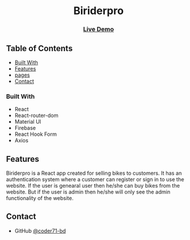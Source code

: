 <h1 align="center">Biriderpro</h1>

<div align="center">
  <h3>
  <!--add firebase hosting link here-->
    <a href="https://biriderpro.web.app/">
      Live Demo
    </a>
  </h3>
</div>

<!-- TABLE OF CONTENTS -->

## Table of Contents

- [Built With](#built-with)
- [Features](#features)
- [pages](#pages)
- [Contact](#contact)

### Built With

- React
- React-router-dom
- Material UI
- Firebase
- React Hook Form
- Axios

## Features

Biriderpro is a React app created for selling bikes to customers. It has an authentication system where a customer can register or sign in to use the website. If the user is genearal user then he/she can buy bikes from the website. But if the user is admin then he/she will only see the admin functionality of the website.

## Contact

- GitHub [@coder71-bd](https://github.com/coder71-bd)
